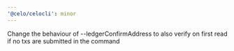 ```yaml
---
'@celo/celocli': minor
---
```


Change the behaviour of --ledgerConfirmAddress to also verify on first read if no txs are submitted in the command
